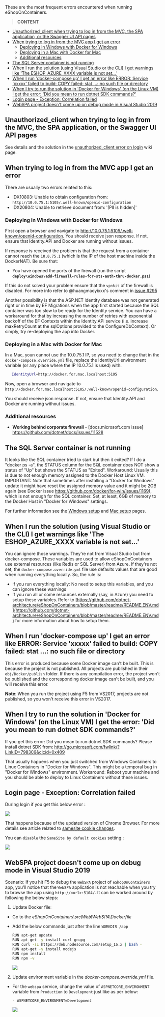 These are the most frequent errors encountered when running eShopOnContainers.

> **CONTENT**

- [Unauthorized_client when trying to log in from the MVC, the SPA application, or the Swagger UI API pages](#unauthorized_client-when-trying-to-log-in-from-the-mvc-the-spa-application-or-the-swagger-ui-api-pages)
- [When trying to log in from the MVC app I get an error](#when-trying-to-log-in-from-the-mvc-app-i-get-an-error)
  - [Deploying in Windows with Docker for Windows](#deploying-in-windows-with-docker-for-windows)
  - [Deploying in a Mac with Docker for Mac](#deploying-in-a-mac-with-docker-for-mac)
  - [Additional resources](#additional-resources)
- [The SQL Server container is not running](#the-sql-server-container-is-not-running)
- [When I run the solution (using Visual Studio or the CLI) I get warnings like 'The ESHOP_AZURE_XXXX variable is not set...'](#when-i-run-the-solution-using-visual-studio-or-the-cli-i-get-warnings-like-the-eshop_azure_xxxx-variable-is-not-set)
- [When I run 'docker-compose up' I get an error like ERROR: Service 'xxxxx' failed to build: COPY failed: stat ...: no such file or directory](#when-i-run-docker-compose-up-i-get-an-error-like-error-service-xxxxx-failed-to-build-copy-failed-stat--no-such-file-or-directory)
- [When I try to run the solution in 'Docker for Windows' (on the Linux VM) I get the error: 'Did you mean to run dotnet SDK commands?'](#when-i-try-to-run-the-solution-in-docker-for-windows-on-the-linux-vm-i-get-the-error-did-you-mean-to-run-dotnet-sdk-commands)
- [Login page - Exception: Correlation failed](#login-page---exception-correlation-failed)
- [WebSPA project doesn't come up on debug mode in Visual Studio 2019](#webspa-project-doesnt-come-up-on-debug-mode-in-visual-studio-2019)

## Unauthorized_client when trying to log in from the MVC, the SPA application, or the Swagger UI API pages

See details and the solution in the [unauthorized_client error on login](unauthorized_client-error-on-login) wiki page.

## When trying to log in from the MVC app I get an error

There are usually two errors related to this:

- IDX10803: Unable to obtain configuration from: `http://10.0.75.1:5105/.well-known/openid-configuration`
- IDX20804: Unable to retrieve document from: '[PII is hidden]'

### Deploying in Windows with Docker for Windows

First open a browser and navigate to <http://10.0.75.1:5105/.well-known/openid-configuration>. You should receive json response. If not, ensure that Identity.API and Docker are running without issues.

If response is received the problem is that the request from a container cannot reach the `10.0.75.1` (which is the IP of the host machine inside the DockerNAT). Be sure that:

- You have opened the ports of the firewall (run the script **`deploy\windows\add-firewall-rules-for-sts-auth-thru-docker.ps1`**)

If this do not solved your problem ensure that the `vpnkit` of the firewall is disabled. For more info refer to @huangmaoyixxx's comment in [issue #295](https://github.com/dotnet-architecture/eShopOnContainers/issues/295)

Another possibility is that the ASP.NET Identity database was not generated right or in time by EF Migrations when the app first started because the SQL container was too slow to be ready for the Identity service. You can have a workaround for that by increasing the number of retries with exponential backoff of the EF Contexts within the Identity.API service (i.e. increase maxRetryCount at the sqlOptions provided to the ConfigureDbContext). Or simply, try re-deploying the app into Docker. 

### Deploying in a Mac with Docker for Mac

In a Mac, youn cannot use the 10.0.75.1 IP, so you need to change that in the `docker-compose.override.yml` file, replace the IdentityUrl environment variable (or any place where the IP 10.0.75.1 is used) with:

 ```bash
    IdentityUrl=http://docker.for.mac.localhost:5105
 ```

Now, open a browser and navigate to `http://docker.for.mac.localhost:5105/.well-known/openid-configuration`. 

You should receive json response. If not, ensure that Identity.API and Docker are running without issues.

### Additional resources

- **Working behind corporate firewall** - [docs.microsoft.com issue]\
  https://github.com/dotnet/docs/issues/11528

## The SQL Server container is not running

It looks like the SQL container tried to start but then it exited?
If I do a "docker ps -a", the STATUS column for the SQL container does NOT show a status of "Up" but shows the STATUS as "Exited".
Workaround: Usually this is due to not enough memory assigned to the Docker Host Linux VM. 
IMPORTANT: Note that sometimes after installing a "Docker for Windows" update it might have reset the assigned memory value and it might be 2GB again (see Docker issue <https://github.com/docker/for-win/issues/1169>), which is not enough for the SQL container. Set, at least, 6GB of memory to the Docker Host in "Docker for Windows" settings.

For further information see the [Windows setup](Windows-setup) and [Mac setup](Mac-setup) pages.

## When I run the solution (using Visual Studio or the CLI) I get warnings like 'The ESHOP_AZURE_XXXX variable is not set...'

You can ignore those warnings. They're not from Visual Studio but from docker-compose. These variables are used to allow eShopOnContainers use external resources (like Redis or SQL Server) from Azure. If they're not set, the `docker-compose.override.yml` file use defaults values that are good when running everything locally. So, the rule is:

- If you run everything locally: No need to setup this variables, and you can ignore these warnings
- If you run all or some resources externally (say, in Azure) you need to setup these variables. Refer to [https://github.com/dotnet-architecture/eShopOnContainers/blob/master/readme/README.ENV.md](https://github.com/dotnet-architecture/eShopOnContainers/blob/master/readme/README.ENV.md) for more information about how to setup them.

## When I run 'docker-compose up' I get an error like ERROR: Service 'xxxxx' failed to build: COPY failed: stat ...: no such file or directory

This error is produced because some Docker image can't be built. This is because the project is not published. All projects are published in their `obj/Docker/publish` folder. If there is any compilation error, the project won't be published and the corresponding docker image can't be built, and you will receive this error.

**Note**: When you run the project using F5 from VS2017, projects are not published, so you won't receive this error in VS2017.

## When I try to run the solution in 'Docker for Windows' (on the Linux VM) I get the error: 'Did you mean to run dotnet SDK commands?'

If you get this error:
Did you mean to run dotnet SDK commands? Please install dotnet SDK from: 
  http://go.microsoft.com/fwlink/?LinkID=798306&clcid=0x409

That usually happens when you just switched from Windows Containers to Linux Containers in "Docker for Windows".
This might be a temporal bug in "Docker for Windows" environment.
Workaround: Reboot your machine and you should be able to deploy to Linux Containers without these issues.


## Login page - Exception: Correlation failed

During login if you get this below error :

![](images/Correlation-failed-error-on-login/correlation-failed.png)

That happens because of the updated version of Chrome Browser. For more details see article related to [samesite cookie changes](https://devblogs.microsoft.com/aspnet/upcoming-samesite-cookie-changes-in-asp-net-and-asp-net-core/).

You can `disable` the `SameSite by default cookies` setting :

![](images/Correlation-failed-error-on-login/same-site-setting-chrome-browser.png)


## WebSPA project doesn't come up on debug mode in Visual Studio 2019

Scenario: If you hit F5 to debug the `WebSPA` project of `eShopOnContainers` app, you'll notice that the `WebSPA` application is not reachable when you try to browse the app using `http://<url>:5104/`. It can be worked around by following the below steps:

1. Update Docker file:

- Go to the *eShopOnContainers\src\Web\WebSPA\Dockerfile*
- Add the below commands just after the line `WORKDIR /app`
  
  ```bash  
  RUN apt-get update
  RUN apt-get -y install curl gnupg
  RUN curl -sL https://deb.nodesource.com/setup_16.x | bash -
  RUN apt-get -y install nodejs
  RUN npm install
  RUN npm -v
  ```

  ![](img/spa/docker-file-changes.png)
  

2. Update environment variable in the *docker-compose.override.yml* file.
   
- For the `webspa` service, change the value of `ASPNETCORE_ENVIRONMENT` variable from `Production` to `Development` just like as per below:

  ```bash
  - ASPNETCORE_ENVIRONMENT=Development
  ```

  ![](img/spa/docker-compose-override-file.png)